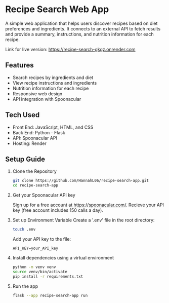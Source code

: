 # Recipe Search Web App
A simple web application that helps users discover recipes based on diet preferences and ingredients. It connects to an external API to fetch results and provide a summary, instructions, and nutrition information for each recipe.

Link for live version: https://recipe-search-gkgz.onrender.com

## Features
- Search recipes by ingredients and diet
- View recipe instructions and ingredients
- Nutrition information for each recipe
- Responsive web design
- API integration with Spoonacular

## Tech Used
- Front End: JavaScript, HTML, and CSS
- Back End: Python - Flask
- API: Spoonacular API
- Hosting: Render

## Setup Guide
1. Clone the Repository
     ```bash
     git clone https://github.com/HannahL06/recipe-search-app.git
     cd recipe-search-app
     ```
2. Get your Spoonacular API key

     Sign up for a free account at https://spoonacular.com/.
     Recieve your API key (free account includes 150 calls a day).
4. Set up Environment Variable
     Create a '.env' file in the root directory:
     ```bash
     touch .env
     ```
     Add your API key to the file:
     ```env
     API_KEY=your_API_key
     ```
5. Install dependencies using a virtual environment
     ```bash
     python -m venv venv
     source venv/bin/activate
     pip install -r requirements.txt
     ```
6. Run the app
   ```bash
   flask --app recipe-search-app run
   ```
